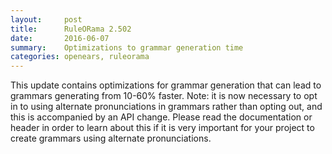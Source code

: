 ```yaml
---
layout:     post
title:      RuleORama 2.502 
date:       2016-06-07
summary:    Optimizations to grammar generation time
categories: openears, ruleorama
---
```

This update contains optimizations for grammar generation that can lead to grammars generating from 10-60% faster. Note: it is now necessary to opt in to using alternate pronunciations in grammars rather than opting out, and this is accompanied by an API change. Please read the documentation or header in order to learn about this if it is very important for your project to create grammars using alternate pronunciations.
